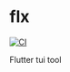 # flx

[![CI](https://github.com/itome/flx/workflows/CI/badge.svg)](https://github.com/itome/flx/actions)

Flutter tui tool
